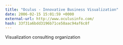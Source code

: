 ```yaml
---
title: "Oculus - Innovative Business Visualization"
date: 2006-02-15 15:01:59 +0000
external-url: http://www.oculusinfo.com/
hash: 33f31a6bdd3196b71ce58aac94af6c8f
---
```


Visualization consulting organization
